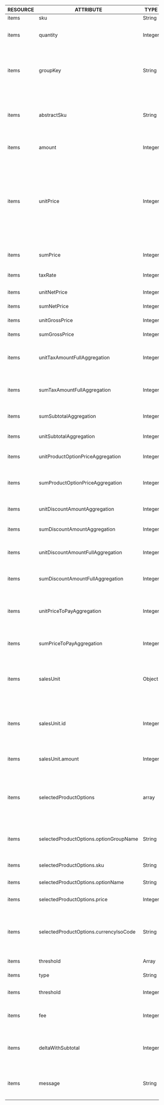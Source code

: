 | RESOURCE | ATTRIBUTE | TYPE | DESCRIPTION |
| --- | --- | --- | --- |
| items | sku | String | Product SKU. |
| items | quantity | Integer | Quantity of the given product in the cart. |
| items | groupKey | String | Unique item identifier. The value is generated based on product properties. |
| items | abstractSku | String | Unique identifier of the abstract product owning this concrete product. |
| items | amount | Integer | Amount of the products in the cart. |
| items | unitPrice | Integer | Single item price without assuming if it is net or gross. This value should be used everywhere the price is displayed. It allows switching tax mode without side effects. |
| items | sumPrice | Integer | Sum of all items prices calculated. |
| items | taxRate | Integer | Current tax rate in per cent. |
| items | unitNetPrice | Integer | Single item net price. |
| items | sumNetPrice | Integer | Sum of prices of all items. |
| items | unitGrossPrice | Integer | Single item gross price. |
| items | sumGrossPrice | Integer | Sum of items gross price. |
| items | unitTaxAmountFullAggregation | Integer | Total tax amount for a given item with additions. |
| items | sumTaxAmountFullAggregation | Integer | Total tax amount for a given sum of items with additions. |
| items | sumSubtotalAggregation | Integer | Sum of subtotals of the items. |
| items | unitSubtotalAggregation | Integer | Subtotal for the given item. |
| items | unitProductOptionPriceAggregation | Integer | Item total product option price. |
| items | sumProductOptionPriceAggregation | Integer | Item total of product options for the given sum of items. |
| items | unitDiscountAmountAggregation | Integer | Item total discount amount. |
| items | sumDiscountAmountAggregation | Integer | Sum of Item total discount amount. |
| items | unitDiscountAmountFullAggregation | Integer | Sum total discount amount with additions. |
| items | sumDiscountAmountFullAggregation | Integer | Item total discount amount with additions. |
| items | unitPriceToPayAggregation | Integer | Item total price to pay after discounts with additions. |
| items | sumPriceToPayAggregation | Integer | Sum of the prices to pay (after discounts).|
| items | salesUnit |Object | List of attributes defining the sales unit to be used for item amount calculation. |
| items | salesUnit.id | Integer | Numeric value the defines the sales units to calculate the item amount in. |
| items | salesUnit.amount | Integer | Amount of product in the defined sales units. |
| items | selectedProductOptions | array | List of attributes describing the product options that were added to cart with the product. |
| items | selectedProductOptions.optionGroupName | String | Name of the group to which the option belongs. |
| items | selectedProductOptions.sku | String | SKU of the product option. |
| items | selectedProductOptions.optionName | String | Product option name. |
| items | selectedProductOptions.price | Integer | Product option price in cents. |
| items | selectedProductOptions.currencyIsoCode | String | ISO 4217 code of the currency in which the product option price is specified. |
| items | threshold | Array | Thresholds applied. |
| items | type | String | Threshold type. |
| items | threshold | Integer | Threshold monetary amount. |
| items | fee | Integer | Fee to be paid if the threshold is not reached.  |
| items | deltaWithSubtotal | Integer | Displays the remaining amount that needs to be added to pass the threshold. |
| items | message | String | Message shown to the customer if the threshold is not fulfilled. |
